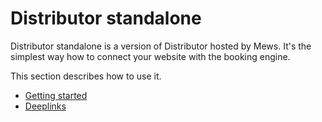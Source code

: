 # Distributor standalone

Distributor standalone is a version of Distributor hosted by Mews. It's the simplest way how to connect your website with the booking engine.

This section describes how to use it.

* [Getting started](./getting-started.md)
* [Deeplinks](./deeplinks.md)

